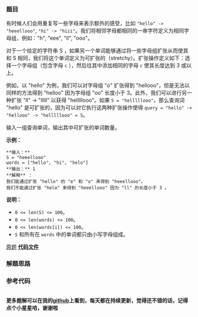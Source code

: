 ### 题目
有时候人们会用重复写一些字母来表示额外的感受，比如 `"hello" -> "heeellooo"`, `"hi" ->
"hiii"`。我们将相邻字母都相同的一串字符定义为相同字母组，例如："h", "eee", "ll", "ooo"。

对于一个给定的字符串 S ，如果另一个单词能够通过将一些字母组扩张从而使其和 S
相同，我们将这个单词定义为可扩张的（stretchy）。扩张操作定义如下：选择一个字母组（包含字母 `c` ），然后往其中添加相同的字母 `c`
使其长度达到 3 或以上。

例如，以 "hello" 为例，我们可以对字母组 "o" 扩张得到 "hellooo"，但是无法以同样的方法得到 "helloo" 因为字母组 "oo"
长度小于 3。此外，我们可以进行另一种扩张 "ll" -> "lllll" 以获得 "helllllooo"。如果 `S =
"helllllooo"`，那么查询词 "hello" 是可扩张的，因为可以对它执行这两种扩张操作使得 `query = "hello" ->
"hellooo" -> "helllllooo" = S`。

输入一组查询单词，输出其中可扩张的单词数量。



**示例：**

    
    
    **输入：** 
    S = "heeellooo"
    words = ["hello", "hi", "helo"]
    **输出：** 1
    **解释** ：
    我们能通过扩张 "hello" 的 "e" 和 "o" 来得到 "heeellooo"。
    我们不能通过扩张 "helo" 来得到 "heeellooo" 因为 "ll" 的长度小于 3 。
    



**说明：**

  * `0 <= len(S) <= 100`。
  * `0 <= len(words) <= 100`。
  * `0 <= len(words[i]) <= 100`。
  * `S` 和所有在 `words` 中的单词都只由小写字母组成。

[原题](https://leetcode-cn.com/problems/expressive-words/)    **[代码文件]()**


### 解题思路




### 参考代码

```go


```




**更多题解可以在我的[github](https://github.com/LZH139/leetcode_Go)上看到，每天都在持续更新，觉得还不错的话，记得点个小星星哈，谢谢啦**
